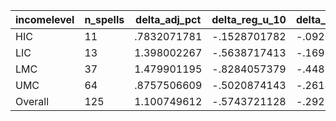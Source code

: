 incomelevel|n_spells|delta_adj_pct|delta_reg_u_10|delta_reg_u_20|delta_reg_u_30|delta_reg_u_40|delta_reg_u_50|delta_reg_u_60|delta_reg_u_70|delta_reg_u_80|delta_reg_u_90
---|---|---|---|---|---|---|---|---|---|---|---
HIC|11|.7832071781|-.1528701782|-.0920966044|.0492232181|.1442750245|.4617568851|.5742874146|.7144083381|.9230068922|2.989532232
LIC|13|1.398002267|-.5638717413|-.1699390411|-.0896492004|.1339449137|.6527267694|.7571762204|1.657662988|2.301187038|6.309349537
LMC|37|1.479901195|-.8284057379|-.4483642578|.0918566361|.5525708795|1.048017859|1.788669586|2.245892048|3.189684629|4.486558437
UMC|64|.8757506609|-.5020874143|-.2614218295|.0602352135|.2392011434|.5133856535|.764649868|1.09474504|1.82250154|3.092921495
Overall|125|1.100749612|-.5743721128|-.2923419476|.0530381203|.3126584291|.6815849543|1.050230503|1.460558414|2.197815418|3.830848217
